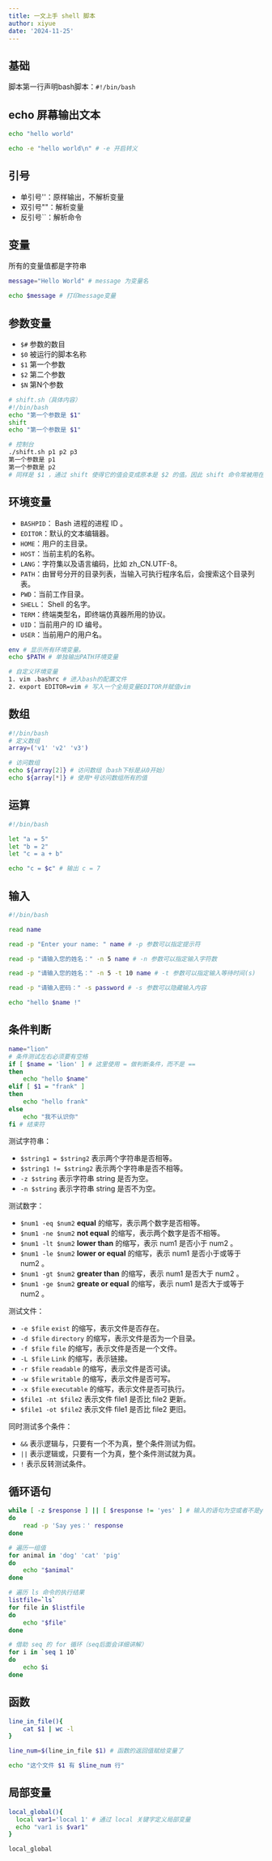 ```yaml
---
title: 一文上手 shell 脚本
author: xiyue
date: '2024-11-25'
---
```


## 基础

脚本第一行声明bash脚本：`#!/bin/bash`

## echo 屏幕输出文本

```bash
echo "hello world"

echo -e "hello world\n" # -e 开启转义
```

## 引号

- 单引号''：原样输出，不解析变量
- 双引号""：解析变量
- 反引号``：解析命令

## 变量

所有的变量值都是字符串
```bash
message="Hello World" # message 为变量名

echo $message # 打印message变量
```

## 参数变量

- `$#` 参数的数目
- `$0` 被运行的脚本名称
- `$1` 第一个参数
- `$2` 第二个参数
- `$N` 第N个参数

```bash
# shift.sh（具体内容）
#!/bin/bash
echo "第一个参数是 $1"
shift
echo "第一个参数是 $1"

# 控制台
./shift.sh p1 p2 p3
第一个参数是 p1
第一个参数是 p2
# 同样是 $1 ，通过 shift 使得它的值会变成原本是 $2 的值。因此 shift 命令常被用在循环中，使得参数一个接一个地被处理。
```

## 环境变量


- `BASHPID`： Bash 进程的进程 ID 。
- `EDITOR`：默认的文本编辑器。
- `HOME`：用户的主目录。
- `HOST`：当前主机的名称。
- `LANG`：字符集以及语言编码，比如 zh_CN.UTF-8。
- `PATH`：由冒号分开的目录列表，当输入可执行程序名后，会搜索这个目录列表。
- `PWD`：当前工作目录。
- `SHELL`： Shell 的名字。
- `TERM`：终端类型名，即终端仿真器所用的协议。
- `UID`：当前用户的 ID 编号。
- `USER`：当前用户的用户名。

```bash
env # 显示所有环境变量。
echo $PATH # 单独输出PATH环境变量

# 自定义环境变量
1. vim .bashrc # 进入bash的配置文件
2. export EDITOR=vim # 写入一个全局变量EDITOR并赋值vim
```

## 数组

```bash
#!/bin/bash
# 定义数组
array=('v1' 'v2' 'v3') 

# 访问数组
echo ${array[2]} # 访问数组（bash下标是从0开始）
echo ${array[*]} # 使用*号访问数组所有的值

```

## 运算

```bash
#!/bin/bash

let "a = 5"
let "b = 2"
let "c = a + b"

echo "c = $c" # 输出 c = 7
```

## 输入

```bash
#!/bin/bash

read name

read -p "Enter your name: " name # -p 参数可以指定提示符

read -p "请输入您的姓名：" -n 5 name # -n 参数可以指定输入字符数

read -p "请输入您的姓名：" -n 5 -t 10 name # -t 参数可以指定输入等待时间(s)

read -p "请输入密码：" -s password # -s 参数可以隐藏输入内容

echo "hello $name !"

```

## 条件判断

```bash
name="lion"
# 条件测试左右必须要有空格
if [ $name = 'lion' ] # 这里使用 = 做判断条件，而不是 ==
then 
    echo "hello $name"
elif [ $1 = "frank" ]  
then 
	echo "hello frank"
else
	echo "我不认识你"
fi # 结束符
```

测试字符串：

- `$string1 = $string2` 表示两个字符串是否相等。
- `$string1 != $string2` 表示两个字符串是否不相等。
- `-z $string` 表示字符串 string 是否为空。
- `-n $string` 表示字符串 string 是否不为空。

测试数字：

- `$num1 -eq $num2` **equal** 的缩写，表示两个数字是否相等。
- `$num1 -ne $num2` **not equal** 的缩写，表示两个数字是否不相等。
- `$num1 -lt $num2` **lower than** 的缩写，表示 num1 是否小于 num2 。
- `$num1 -le $num2` **lower or equal** 的缩写，表示 num1 是否小于或等于 num2 。
- `$num1 -gt $num2` **greater than** 的缩写，表示 num1 是否大于 num2 。
- `$num1 -ge $num2` **greate or equal** 的缩写，表示 num1 是否大于或等于 num2 。

测试文件：

- `-e $file` `exist` 的缩写，表示文件是否存在。
- `-d $file` `directory` 的缩写，表示文件是否为一个目录。
- `-f $file` `file` 的缩写，表示文件是否是一个文件。
- `-L $file` `Link` 的缩写，表示链接。
- `-r $file` `readable` 的缩写，表示文件是否可读。
- `-w $file` `writable` 的缩写，表示文件是否可写。
- `-x $file` `executable` 的缩写，表示文件是否可执行。
- `$file1 -nt $file2` 表示文件 file1 是否比 file2 更新。
- `$file1 -ot $file2` 表示文件 file1 是否比 file2 更旧。

同时测试多个条件：

- `&&` 表示逻辑与，只要有一个不为真，整个条件测试为假。
- `||` 表示逻辑或，只要有一个为真，整个条件测试就为真。
- `!` 表示反转测试条件。

## 循环语句

```bash
while [ -z $response ] || [ $response != 'yes' ] # 输入的语句为空或者不是yes就会一直循环
do
    read -p 'Say yes：' response
done 

# 遍历一组值
for animal in 'dog' 'cat' 'pig'
do
    echo "$animal"
done

# 遍历 ls 命令的执行结果
listfile=`ls`
for file in $listfile
do
	echo "$file"
done

# 借助 seq 的 for 循环（seq后面会详细讲解）
for i in `seq 1 10`
do
	echo $i
done  

```

## 函数

```bash
line_in_file(){
	cat $1 | wc -l
}

line_num=$(line_in_file $1) # 函数的返回值赋给变量了

echo "这个文件 $1 有 $line_num 行"
```

## 局部变量

```bash
local_global(){
  local var1='local 1' # 通过 local 关键字定义局部变量
  echo "var1 is $var1"
}

local_global
```